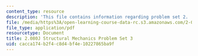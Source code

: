 ```yaml
---
content_type: resource
description: 'This file contains information regarding problem set 2. '
file: /media/https%3A/open-learning-course-data-rc.s3.amazonaws.com/2-080j-structural-mechanics-fall-2013/cacca174b2f4c8d4bf4e10227865ba9f_MIT2_080JF13_ProbSet_3.pdf
file_type: application/pdf
resourcetype: Document
title: 2.080J Structural Mechanics Problem Set 3
uid: cacca174-b2f4-c8d4-bf4e-10227865ba9f
---
```

